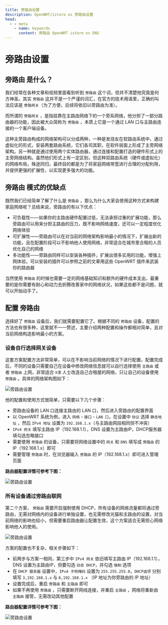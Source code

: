 ```yaml
---
title: 旁路由设置
description: OpenWRT/istore os 旁路由设置
head:
  - - meta
    - name: keywords
      content: 旁路由 OpenWRT istore os DNS
---
```


# 旁路由设置

## 旁路由 是什么？

我们经常在各种文章和视频里面看到听到 `旁路由` 这个词，但并不清楚他究竟是何方神圣。其实 `旁路由` 这并不是一个严谨的词汇，在官方的技术用语里，正确的叫法应该是 `旁路网关`（为了方便，后续将依旧以旁路由为准）。

而所谓的 `旁路网关` ，是指挂靠在主路由网络下的一个旁系网络，他分担了一部分路由器的功能，因此被大众简称为 `旁路由` ，本质上它是一个通过 LAN 口与主路由连接的一个客户端设备。

这种主旁路由构成的网络架构可以分成两种，一种是发烧友在软路由系统中，通过虚拟化的形式，安装两套路由系统，它们各司其职，在软件层面上形成了主旁网络架构。另一种就是通过使用两个实体路由器，通过连接和配置打造的硬件形式上的主旁网络结构。虽然他们形式上有一定区别，但这种双路由系统（硬件或虚拟化）的网络布局，殊途同归，最终目的都是为了将家庭网络带宽进行合理的分配利用，并提供更强的扩展性，以实现更多强大的功能。

## 旁路由 模式的优缺点

既然我们已经简单了解了什么是 `旁路由` ，那么为什么大家会使用这种方式来构建家庭网络呢？总结来说，旁路由的有以下优点：

- 可负载性——如果你的主路由硬件配置过低，无法承担过重的扩展功能，那么旁路由可以用来分担主路由的压力，既不影响网络速度，还可以一定程度优化网络体验
- 可扩展性——旁路由可以在对当前的网络架构影响最小的情况下，扩展出新的功能，且在配置阶段可以不影响他人使用网络，非常适合在城市里合租的人员优化自己的网络
- 多功能性——旁路由同样可以安装各种插件，扩展出很多实用的功能，增强上网体验，可以安装的插件可以参照之前的文章用这些 OpenWRT 插件来武装你的路由器

当然使用 `旁路由` 的时候也需要一定的网络基础知识和额外的硬件成本支出，最重要的是你需要有耐心和动力去折腾改善家中的网络状况，如果这些都不是问题，就可以开始动手了。

## 配置 旁路由

选择好了 `旁路由` 设备后，我们就需要配置它了。根据不同的 `旁路由` 设备，配置的方法也有很多种，这里就不一一赘述，主要介绍两种配置和操作都相对简单，且对当前网络构造影响最小的方案。

### 设备自行选择网关设备

这套方案配置方法非常简单，可以在不影响当前网络的情况下进行配置，配置完成后，不同的设备只需要自己在设备中修改网络信息就可以自行选择使用 `主路由` 或者 `旁路由` 上网，非常适合 `X漂` 人士改造自己合租屋的网络，只让自己的设备使用 `旁路由` 。具体的网络架构图如下：

![旁路由设置](https://i.theojs.cn/docs/20240423222144.webp '设备自行选择网关设备')

他的配置和使用方式很简单，只需要以下几个步骤：

- 旁路由设备的 LAN 口连接主路由的 LAN 口，然后进入旁路由的配置界面
- 以 OpenWRT 系统为例，进入 `网络` - `接口` - `LAN 口`，在设置中 `协议` 选择 `静态地址` ，然后 `IPv4 地址` 设置为 `192.168.1.x`（与主路由网段相同但不冲突）
- `IPv4 网关` 填写主路由 IP（192.168.1.1），DNS 设置为主路由IP，DHCP服务器填勾选忽略接口
- 需要使用 `旁路由` 的设备，只需要将网络设置中的 `网关` 和 `DNS` 填写成 `旁路由` 的IP（192.168.1.x）即可
- 需要管理 `旁路由` 时，在浏览器输入 `旁路由` 的 IP（192.168.1.x）即可进入管理页面

**路由器配置详情可参考下图：**

![旁路由设置](https://i.theojs.cn/docs/20240423222307.webp '设备自行选择网关设备')

### 所有设备通过旁路由联网

第二个方案， `旁路由` 需要开启强制使用 DHCP，所有设备的网络流量都将通过旁路由，无需对网络内的设备进行单独设置，也无需修改光猫和主路由的设置，对当前网络的影响也较小，但需要重启路由器让配置生效，这个方案适合无需担心网络影响他人的使用。

![旁路由设置](https://i.theojs.cn/docs/20240423222353.webp '所有设备通过旁路由联网')

方案的配置也不复杂，相关步骤如下：

- 前两步与方案一相同，第三步中 `IPv4 网关` 依旧填写主路由 IP（192.168.1.1），DNS 设置为主路由IP，但要勾选 `动态 DHCP`，并勾选 `强制` 选项
- 在 `DHCP 服务器` 设置中，`IPv4 子网掩码` 设置为 `255.255.255.0`，`DHCP选项` 分别填写 `3,192.168.1.x` 与 `6,192.168.1.x` （IP 地址为你旁路由的 IP 地址）
- 设置完成后，重启 `旁路由` 和 `主路由` 即可
- 如果不再使用 `旁路由` ，只需要断开网线连接，并重启 `主路由` ，网络将重新由 `主路由` 接管，无需改动其他配置

**路由器配置详情可参考下图：**

![旁路由设置](https://i.theojs.cn/docs/20240423222443.webp '所有设备通过旁路由联网')
